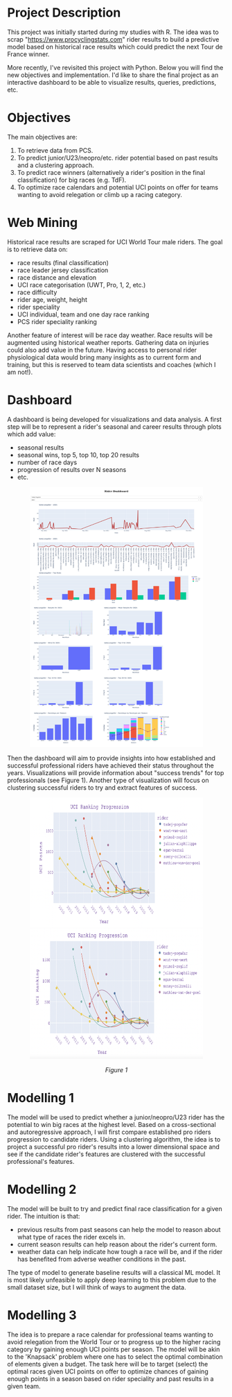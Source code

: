 # Project Description
This project was initially started during my studies with R. The idea was to scrap "https://www.procyclingstats.com" rider results to build a predictive model based on historical race results which could predict the next Tour de France winner.

More recently, I've revisited this project with Python. Below you will find the new objectives and implementation. I'd like to share the final project as an interactive dashboard to be able to visualize results, queries, predictions, etc.

# Objectives
The main objectives are:

1. To retrieve data from PCS.
2. To predict junior/U23/neopro/etc. rider potential based on past results and a clustering approach.
3. To predict race winners (alternatively a rider's position in the final classification) for big races (e.g. TdF).
4. To optimize race calendars and potential UCI points on offer for teams wanting to avoid relegation or climb up a racing category.

# Web Mining
Historical race results are scraped for UCI World Tour male riders. The goal is to retrieve data on: 

- race results (final classification)
- race leader jersey classification
- race distance and elevation
- UCI race categorisation (UWT, Pro, 1, 2, etc.)
- race difficulty
- rider age, weight, height
- rider speciality
- UCI individual, team and one day race ranking
- PCS rider speciality ranking

Another feature of interest will be race day weather. Race results will be augmented using historical weather reports. Gathering data on injuries could also add value in the future. Having access to personal rider physiological data would bring many insights as to current form and training, but this is reserved to team data scientists and coaches (which I am not!).

# Dashboard
A dashboard is being developed for visualizations and data analysis. A first step will be to represent a rider's seasonal and career results through plots which add value:

- seasonal results
- seasonal wins, top 5, top 10, top 20 results
- number of race days
- progression of results over N seasons
- etc.

<p align="center">
  <img width="400" height="600" src="https://github.com/K-Schubert/TdF-Winners/blob/master/media/dash_app_screenshot.png">
</p>

Then the dashboard will aim to provide insights into how established and successful professional riders have achieved their status throughout the years. Visualizations will provide information about "success trends" for top professionals (see Figure 1). Another type of visualization will focus on clustering successful riders to try and extract features of success.

<p align="center">
  <img width="400" height="300" src="https://github.com/K-Schubert/TdF-Winners/blob/master/media/uci_points_trend.png">
  <img width="400" height="300" src="https://github.com/K-Schubert/TdF-Winners/blob/master/media/uci_position_trend.png">
</p>
<p align="center">
  <em>Figure 1</em>
 </p>

# Modelling 1
The model will be used to predict whether a junior/neopro/U23 rider has the potential to win big races at the highest level. Based on a cross-sectional and autoregressive approach, I will first compare established pro riders progression to candidate riders. Using a clustering algorithm, the idea is to project a successful pro rider's results into a lower dimensional space and see if the candidate rider's features are clustered with the successful professional's features.

# Modelling 2
The model will be built to try and predict final race classification for a given rider. The intuition is that:

- previous results from past seasons can help the model to reason about what type of races the rider excels in.
- current season results can help reason about the rider's current form.
- weather data can help indicate how tough a race will be, and if the rider has benefited from adverse weather conditions in the past.

The type of model to generate baseline results will a classical ML model. It is most likely unfeasible to apply deep learning to this problem due to the small dataset size, but I will think of ways to augment the data.

# Modelling 3
The idea is to prepare a race calendar for professional teams wanting to avoid relegation from the World Tour or to progress up to the higher racing category by gaining enough UCI points per season. The model will be akin to the 'Knapsack' problem where one has to select the optimal combination of elements given a budget. The task here will be to target (select) the optimal races given UCI points on offer to optimize chances of gaining enough points in a season based on rider speciality and past results in a given team.
